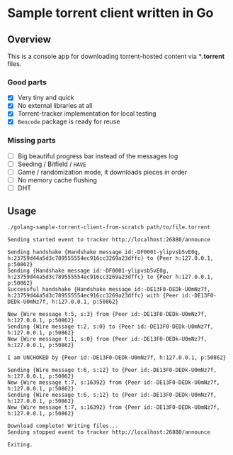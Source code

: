 # Sample torrent client written in Go

## Overview

This is a console app for downloading torrent-hosted content via ***.torrent** files.

### Good parts

* [x] Very tiny and quick
* [x] No external libraries at all
* [x] Torrent-tracker implementation for local testing
* [x] `Bencode` package is ready for reuse

### Missing parts

* [ ] Big beautiful progress bar instead of the messages log
* [ ] Seeding / Bitfield / `HAVE`
* [ ] Game / randomization mode, it downloads pieces in order
* [ ] No memory cache flushing
* [ ] DHT

## Usage

```
./golang-sample-torrent-client-from-scratch path/to/file.torrent
```

```
Sending started event to tracker http://localhost:26880/announce

Sending handshake {Handshake message id:-DF0001-ylipvsb5vE0g, h:23759d44a5d3c789555554ec916cc3269a23dffc} to {Peer h:127.0.0.1, p:50862}
Sending {Handshake message id:-DF0001-ylipvsb5vE0g, h:23759d44a5d3c789555554ec916cc3269a23dffc} to {Peer h:127.0.0.1, p:50862}
Successful handshake {Handshake message id:-DE13F0-DEDk-U0mNz7f, h:23759d44a5d3c789555554ec916cc3269a23dffc} with {Peer id:-DE13F0-DEDk-U0mNz7f, h:127.0.0.1, p:50862}

New {Wire message t:5, s:3} from {Peer id:-DE13F0-DEDk-U0mNz7f, h:127.0.0.1, p:50862}
Sending {Wire message t:2, s:0} to {Peer id:-DE13F0-DEDk-U0mNz7f, h:127.0.0.1, p:50862}
New {Wire message t:1, s:0} from {Peer id:-DE13F0-DEDk-U0mNz7f, h:127.0.0.1, p:50862}

I am UNCHOKED by {Peer id:-DE13F0-DEDk-U0mNz7f, h:127.0.0.1, p:50862}

Sending {Wire message t:6, s:12} to {Peer id:-DE13F0-DEDk-U0mNz7f, h:127.0.0.1, p:50862}
New {Wire message t:7, s:16392} from {Peer id:-DE13F0-DEDk-U0mNz7f, h:127.0.0.1, p:50862}
Sending {Wire message t:6, s:12} to {Peer id:-DE13F0-DEDk-U0mNz7f, h:127.0.0.1, p:50862}
New {Wire message t:7, s:16392} from {Peer id:-DE13F0-DEDk-U0mNz7f, h:127.0.0.1, p:50862}

Download complete! Writing files...
Sending stopped event to tracker http://localhost:26880/announce

Exiting.

```
